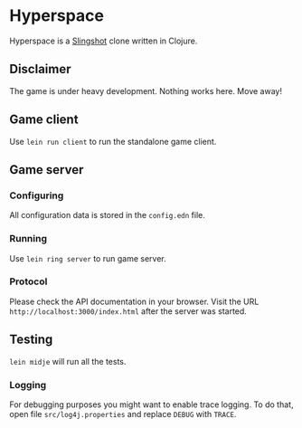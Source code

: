 Hyperspace
==========

Hyperspace is a [Slingshot](http://slingshot.wikispot.org/) clone written in Clojure.

## Disclaimer
The game is under heavy development. Nothing works here. Move away!

## Game client
Use `lein run client` to run the standalone game client.

## Game server

### Configuring
All configuration data is stored in the `config.edn` file.

### Running
Use `lein ring server` to run game server.

### Protocol
Please check the API documentation in your browser. Visit the URL `http://localhost:3000/index.html` after the server
was started.

## Testing
`lein midje` will run all the tests.

### Logging
For debugging purposes you might want to enable trace logging. To do that, open file `src/log4j.properties` and replace
`DEBUG` with `TRACE`.
